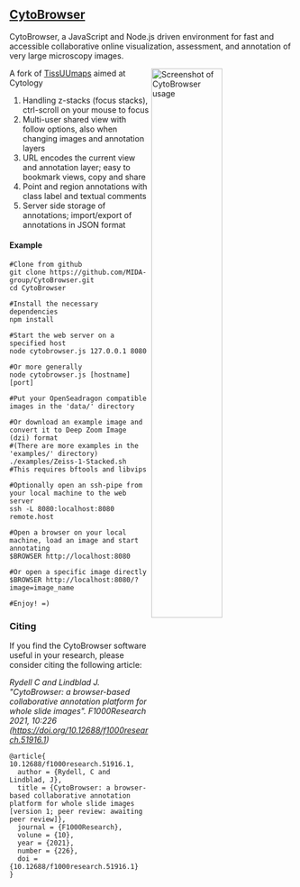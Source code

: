 ## [CytoBrowser](https://mida-group.github.io/CytoBrowser/)
CytoBrowser, a JavaScript and Node.js driven environment for fast and accessible collaborative online visualization, assessment, and annotation of very large microscopy images.

<img alt="Screenshot of CytoBrowser usage" title="Example view of CytoBrowser usages" align="right" width="50%" src="../../blob/gh-pages/media/CytoBrowser_example_view.jpg">

A fork of [TissUUmaps](https://github.com/wahlby-lab/TissUUmaps) aimed at Cytology

1. Handling z-stacks (focus stacks), ctrl-scroll on your mouse to focus
2. Multi-user shared view with follow options, also when changing images and annotation layers
3. URL encodes the current view and annotation layer; easy to bookmark views, copy and share
4. Point and region annotations with class label and textual comments
5. Server side storage of annotations; import/export of annotations in JSON format


#### Example
```
#Clone from github
git clone https://github.com/MIDA-group/CytoBrowser.git
cd CytoBrowser

#Install the necessary dependencies
npm install

#Start the web server on a specified host
node cytobrowser.js 127.0.0.1 8080

#Or more generally
node cytobrowser.js [hostname] [port]

#Put your OpenSeadragon compatible images in the 'data/' directory

#Or download an example image and convert it to Deep Zoom Image (dzi) format
#(There are more examples in the 'examples/' directory)
./examples/Zeiss-1-Stacked.sh  #This requires bftools and libvips

#Optionally open an ssh-pipe from your local machine to the web server
ssh -L 8080:localhost:8080 remote.host

#Open a browser on your local machine, load an image and start annotating
$BROWSER http://localhost:8080

#Or open a specific image directly
$BROWSER http://localhost:8080/?image=image_name

#Enjoy! =)
```

### Citing
If you find the CytoBrowser software useful in your research, please consider citing the following article:

*Rydell C and Lindblad J. "CytoBrowser: a browser-based collaborative annotation platform for whole slide images". 
F1000Research 2021, 10:226 (https://doi.org/10.12688/f1000research.51916.1)*
```
@article{ 10.12688/f1000research.51916.1,
  author = {Rydell, C and Lindblad, J},
  title = {CytoBrowser: a browser-based collaborative annotation platform for whole slide images [version 1; peer review: awaiting peer review]},
  journal = {F1000Research},
  volune = {10},
  year = {2021},
  number = {226},
  doi = {10.12688/f1000research.51916.1}
}
```
